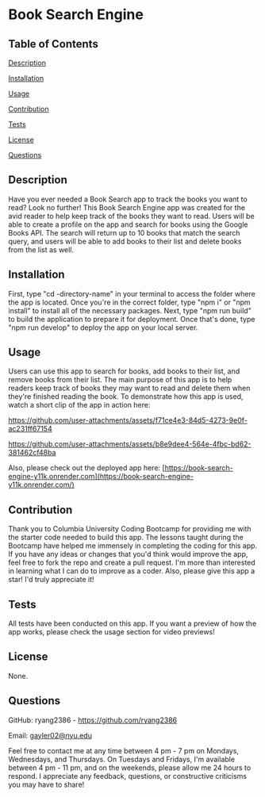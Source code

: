 # Book Search Engine

## Table of Contents

[Description](#Description)

[Installation](#Installation)

[Usage](#Usage)

[Contribution](#Contribution)

[Tests](#Tests)

[License](#License)

[Questions](#Questions)


## Description
Have you ever needed a Book Search app to track the books you want to read? Look no further! This Book Search Engine app was created for the avid reader to help keep track of the books they want to read. Users will be able to create a profile on the app and search for books using the Google Books API. The search will return up to 10 books that match the search query, and users will be able to add books to their list and delete books from the list as well.

## Installation
First, type "cd -directory-name" in your terminal to access the folder where the app is located. Once you're in the correct folder, type "npm i" or "npm install" to install all of the necessary packages. Next, type "npm run build" to build the application to prepare it for deployment. Once that's done, type "npm run develop" to deploy the app on your local server.

## Usage
Users can use this app to search for books, add books to their list, and remove books from their list. The main purpose of this app is to help readers keep track of books they may want to read and delete them when they're finished reading the book. To demonstrate how this app is used, watch a short clip of the app in action here: 

https://github.com/user-attachments/assets/f71ce4e3-84d5-4273-9e0f-ac231ff67154

https://github.com/user-attachments/assets/b8e9dee4-564e-4fbc-bd62-381462cf48ba

Also, please check out the deployed app here: [https://book-search-engine-y11k.onrender.com](https://book-search-engine-y11k.onrender.com/)

## Contribution
Thank you to Columbia University Coding Bootcamp for providing me with the starter code needed to build this app. The lessons taught during the Bootcamp have helped me immensely in completing the coding for this app. If you have any ideas or changes that you'd think would improve the app, feel free to fork the repo and create a pull request. I'm more than interested in learning what I can do to improve as a coder. Also, please give this app a star! I'd truly appreciate it!

## Tests
All tests have been conducted on this app. If you want a preview of how the app works, please check the usage section for video previews!

## License
None.

## Questions
GitHub: ryang2386 - https://github.com/ryang2386

Email: gayler02@nyu.edu

Feel free to contact me at any time between 4 pm - 7 pm on Mondays, Wednesdays, and Thursdays. On Tuesdays and Fridays, I'm available between 4 pm - 11 pm, and on the weekends, please allow me 24 hours to respond. I appreciate any feedback, questions, or constructive criticisms you may have to share!

